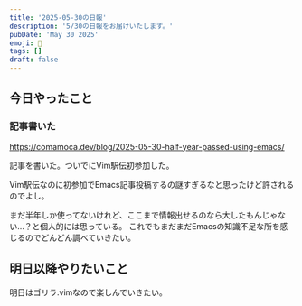 ```yaml
---
title: '2025-05-30の日報'
description: '5/30の日報をお届けいたします。'
pubDate: 'May 30 2025'
emoji: 🦊
tags: []
draft: false
---
```


## 今日やったこと

### 記事書いた

https://comamoca.dev/blog/2025-05-30-half-year-passed-using-emacs/

記事を書いた。ついでにVim駅伝初参加した。

Vim駅伝なのに初参加でEmacs記事投稿するの謎すぎるなと思ったけど許されるのでよし。

まだ半年しか使ってないけれど、ここまで情報出せるのなら大したもんじゃない...？と個人的には思っている。
これでもまだまだEmacsの知識不足な所を感じるのでどんどん調べていきたい。

## 明日以降やりたいこと

明日はゴリラ.vimなので楽しんでいきたい。
